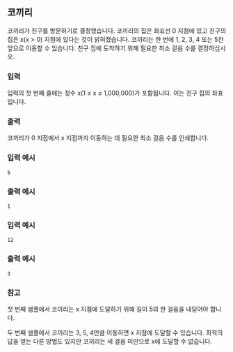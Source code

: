 ## 코끼리

코끼리가 친구를 방문하기로 결정했습니다. 코끼리의 집은 좌표선 0 지점에 있고 친구의 집은 x(x > 0) 지점에 있다는 것이 밝혀졌습니다. 코끼리는 한 번에 1, 2, 3, 4 또는 5칸 앞으로 이동할 수 있습니다. 친구 집에 도착하기 위해 필요한 최소 걸음 수를 결정하십시오.

### 입력
입력의 첫 번째 줄에는 정수 x(1 ≤ x ≤ 1,000,000)가 포함됩니다. 이는 친구 집의 좌표입니다.

### 출력
코끼리가 0 지점에서 x 지점까지 이동하는 데 필요한 최소 걸음 수를 인쇄합니다.


### 입력 예시
```
5
```

### 출력 예시
```
1
```

### 입력 예시
```
12
```

### 출력 예시
```
3
```

### 참고
첫 번째 샘플에서 코끼리는 x 지점에 도달하기 위해 길이 5의 한 걸음을 내딛어야 합니다.

두 번째 샘플에서 코끼리는 3, 5, 4만큼 이동하면 x 지점에 도달할 수 있습니다. 최적의 답을 얻는 다른 방법도 있지만 코끼리는 세 걸음 미만으로 x에 도달할 수 없습니다.